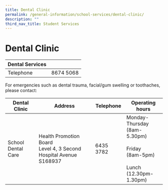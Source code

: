 ```yaml
---
title: Dental Clinic
permalink: /general-information/school-services/dental-clinic/
description: ""
third_nav_title: Student Services
---
```

# **Dental Clinic**

| Dental Services 	|  	|
| ---	| ---	|
| Telephone 	| 8674 5068 	|

For emergencies such as dental trauma, facial/gum swelling or toothaches, please contact:

| Dental Clinic 	| Address 	| Telephone 	| Operating hours 	|
|---	|---	|---	|---	|
| School Dental Care 	| Health Promotion Board<br>Level 4, 3 Second Hospital Avenue S168937 	| 6435 3782 	| Monday- Thursday<br>(8am-5.30pm)<br><br>Friday<br>(8am-5pm)<br><br>Lunch<br>(12.30pm-1.30pm) 	|